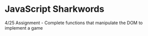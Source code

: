 # JavaScript Sharkwords

4/25 Assignment - Complete functions that manipulate the DOM to implement a game
